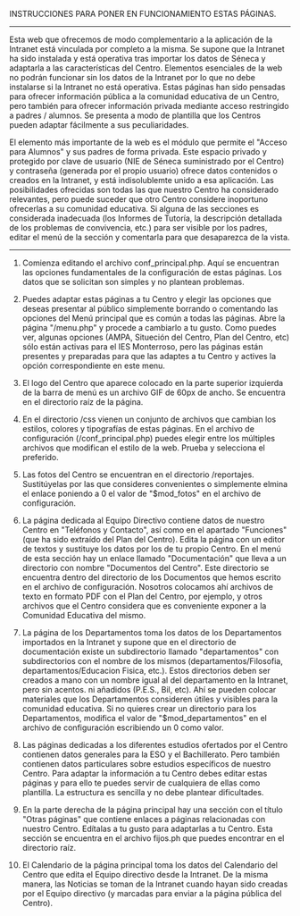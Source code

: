 

INSTRUCCIONES PARA PONER EN FUNCIONAMIENTO ESTAS PÁGINAS.

-----------------------------------------------------------------------------------------------------------------------------------------------

Esta web que ofrecemos de modo complementario a la aplicación de la Intranet está vinculada por completo a la misma. Se supone que la Intranet 
ha sido instalada y está operativa tras importar los datos de Séneca y adaptarla a las características del Centro. Elementos esenciales de 
la web no podrán funcionar sin los datos de la Intranet por lo que no debe instalarse si la Intranet no está operativa. Estas páginas han sido 
pensadas para ofrecer información pública a la comunidad educativa de un Centro, pero también para ofrecer información privada mediante acceso 
restringido a padres / alumnos. Se presenta a modo de plantilla que los Centros pueden adaptar fácilmente a sus peculiaridades. 

El elemento más importante de la web es el módulo que permite el "Acceso para Alumnos" y sus padres de forma privada. Este espacio privado y 
protegido por clave de usuario (NIE de Séneca suministrado por el Centro) y contraseña (generada por el propio usuario) ofrece datos contenidos 
o creados en la Intranet, y está indisolublemte unido a esa aplicación. Las posibilidades ofrecidas son todas las que nuestro Centro ha 
considerado relevantes, pero puede suceder que otro Centro considere inoportuno ofrecerlas a su comunidad educativa. Si alguna de las 
secciones es considerada inadecuada (los Informes de Tutoría, la descripción detallada de los problemas de convivencia, etc.) para ser visible 
por los padres, editar el menú de la sección y comentarla para que desaparezca de la vista.  

------------------------------------------------------------------------------------------------------------------------------------------------

1. Comienza editando el archivo conf_principal.php. Aquí se encuentran las opciones fundamentales de la configuración de estas páginas. Los datos
 que se solicitan son simples y no plantean problemas.
 
2. Puedes adaptar estas páginas a tu Centro y elegir las opciones que deseas presentar al público simplemente borrando o comentando 
las opciones del Menú principal que es común a todas las páginas. 
Abre la página "/menu.php" y procede a cambiarlo a tu gusto. Como puedes ver, algunas opciones (AMPA, Situeción del Centro, Plan del Centro, etc) 
sólo están activas para el IES Monterroso, pero las páginas están  presentes y preparadas para que las adaptes a tu Centro y actives la opción 
correspondiente en este menu.

3. El logo del Centro que aparece colocado en la parte superior izquierda de la barra de menú es un archivo GIF de 60px de ancho. Se encuentra en el
directorio raíz de la página.

4. En el directorio /css vienen un conjunto de archivos que cambian los estilos, colores y tipografías de estas páginas. En el archivo de 
configuración (/conf_principal.php) puedes elegir entre los múltiples archivos que modifican el estilo de la web. Prueba y selecciona el preferido.

5. Las fotos del Centro se encuentran en el directorio /reportajes. Sustitúyelas por las que consideres convenientes o simplemente elmina el enlace 
 poniendo a 0 el valor de "$mod_fotos" en el archivo de configuración.
 
6. La página dedicada al Equipo Directivo contiene datos de nuestro Centro en "Teléfonos y Contacto", así como en el apartado "Funciones" 
(que ha sido extraído del Plan del Centro). Edita la página con un editor de textos y sustituye los datos por los de tu propio Centro.
 En el menú de esta sección hay un enlace llamado "Documentación" que lleva a un directorio con nombre "Documentos del Centro". Este 
 directorio se encuentra dentro del directorio de los Documentos que hemos escrito en el archivo de configuración. Nosotros colocamos ahí archivos de
 texto en formato PDF con el Plan del Centro, por ejemplo, y otros archivos que el Centro considera que es conveniente exponer a la Comunidad Educativa
 del mismo.
 
7. La página de los Departamentos toma los datos de los Departamentos importados en la Intranet y supone que en el directorio de documentación 
existe un subdirectorio llamado "departamentos" con subdirectorios con el nombre de los mismos (departamentos/Filosofia, departamentos/Educacion Fisica, 
etc.). 
Estos directorios deben ser creados a mano con un nombre igual al del departamento en la Intranet, pero sin acentos. ni añadidos 
(P.E.S., Bil, etc). Ahí se pueden colocar materiales que los Departamentos consideren útiles y visibles para la comunidad educativa. 
Si no quieres crear un directorio para los Departamentos, modifica el valor de "$mod_departamentos" en el archivo de configuración escribiendo 
un 0 como valor.

8. Las páginas dedicadas a los diferentes estudios ofertados por el Centro contienen datos generales para la ESO y el Bachillerato. Pero también
contienen datos particulares sobre estudios específicos de nuestro Centro. Para adaptar la información a tu Centro debes editar estas páginas 
y para ello te puedes servir de cualquiera de ellas como plantilla. La estructura es sencilla y no debe plantear dificultades.

9. En la parte derecha de la página principal hay una sección con el título "Otras páginas"
 que contiene enlaces a páginas relacionadas con nuestro Centro. Edítalas a tu gusto para adaptarlas a tu Centro. 
 Esta sección se encuentra en el archivo fijos.ph que puedes encontrar en el directorio raíz. 
 
10. El Calendario de la página principal toma los datos del Calendario del Centro que edita el Equipo directivo desde la Intranet. De la misma manera, 
las Noticias se toman de la Intranet cuando hayan sido creadas por el Equipo directivo (y marcadas para enviar a la página pública del Centro).
 

